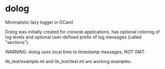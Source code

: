 dolog
=====

Minimalistic lazy logger in OCaml

Dolog was initially created for console applications, has
optional coloring of log levels and optional
user-defined prefix of log messages (called "sections").

WARNING: dolog uses local time to timestamp messages, _NOT_ GMT.

lib_test/example.ml and lib_test/test.ml are working examples.
